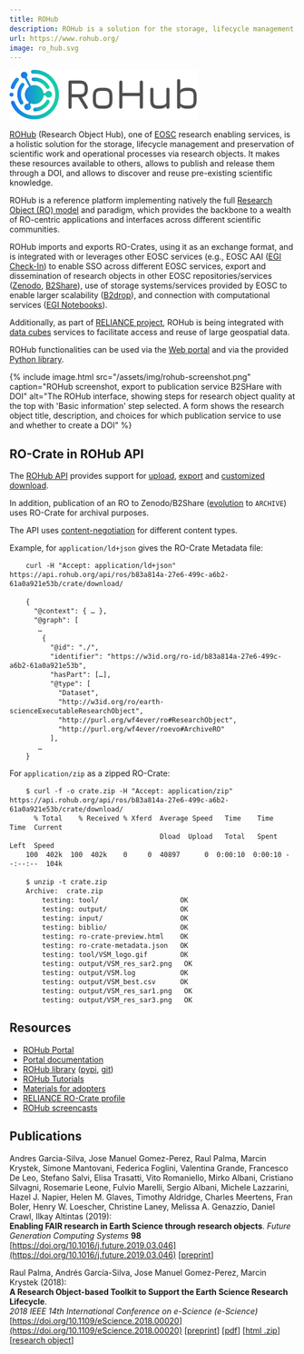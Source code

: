 ```yaml
---
title: ROHub
description: ROHub is a solution for the storage, lifecycle management and preservation of scientific work and operational processes via research objects. It makes these resources available to others, allows to publish and release them through a DOI, and allows to discover and reuse pre-existing scientific knowledge.
url: https://www.rohub.org/
image: ro_hub.svg
---
```


[![ROHub logo](assets/img/ro_hub.svg)](https://reliance.rohub.org/)

[ROHub](https://reliance.rohub.org/) (Research Object Hub), one of [EOSC](https://eosc.eu/) research enabling services, is a holistic solution for the storage, lifecycle management and preservation of scientific work and operational processes via research objects. It makes these resources available to others, allows to publish and release them through a DOI, and allows to discover and reuse pre-existing scientific knowledge.

ROHub is a reference platform implementing natively the full [Research Object (RO) model](../../specs/index.html) and paradigm, which provides the backbone to a wealth of RO-centric applications and interfaces across different scientific communities.

ROHub imports and exports RO-Crates, using it as an exchange format, and is integrated with or leverages other EOSC services (e.g., EOSC AAI ([EGI Check-In](https://www.egi.eu/services/check-in/)) to enable SSO across different EOSC services, export and dissemination of research objects in other EOSC repositories/services ([Zenodo](https://zenodo.org/), [B2Share](https://b2share.eudat.eu/)), use of storage systems/services provided by EOSC to enable larger scalability ([B2drop](https://www.eudat.eu/services/b2drop)), and connection with computational services ([EGI Notebooks](https://www.egi.eu/services/notebooks/)).

Additionally, as part of [RELIANCE project](https://www.reliance-project.eu/), ROHub is being integrated with [data cubes](https://reliance-eosc.github.io/reliance-ro-crate/) services to facilitate access and reuse of large geospatial data.

ROHub functionalities can be used via the [Web portal](https://reliance.rohub.org/) and via the provided [Python library](https://reliance-eosc.github.io/ROHUB-API_documentation/html/).

{% include image.html src="/assets/img/rohub-screenshot.png" caption="ROHub screenshot, export to publication service B2SHare with DOI" alt="The ROHub interface, showing steps for research object quality at the top with 'Basic information' step selected. A form shows the research object title, description, and choices for which publication service to use and whether to create a DOI" %}


[](#ro-crate-in-rohub-api)RO-Crate in ROHub API
-----------------------------------------------

The [ROHub API](https://api.rohub.org/api/) provides support for [upload](https://api.rohub.org/api/redoc/#operation/ros_upload), [export](https://api.rohub.org/api/redoc/#operation/ros_crate_export_to_crate) and [customized download](https://api.rohub.org/api/redoc/#operation/ros_crate_download_read).

In addition, publication of an RO to Zenodo/B2Share ([evolution](https://api.rohub.org/api/redoc/#operation/ros_evolution) to `ARCHIVE`) uses RO-Crate for archival purposes.

The API uses [content-negotiation](https://datatracker.ietf.org/doc/html/rfc7231#section-3.4) for different content types.

Example, for `application/ld+json` gives the RO-Crate Metadata file:
```
    curl -H "Accept: application/ld+json" https://api.rohub.org/api/ros/b83a814a-27e6-499c-a6b2-61a0a921e53b/crate/download/
    
    {
      "@context": { … },
      "@graph": [
       …
        {
          "@id": "./",
          "identifier": "https://w3id.org/ro-id/b83a814a-27e6-499c-a6b2-61a0a921e53b",
          "hasPart": […],
          "@type": [
            "Dataset",
            "http://w3id.org/ro/earth-scienceExecutableResearchObject",
            "http://purl.org/wf4ever/ro#ResearchObject",
            "http://purl.org/wf4ever/roevo#ArchiveRO"
          ],
       …
    }
```

For `application/zip` as a zipped RO-Crate:
```
    $ curl -f -o crate.zip -H "Accept: application/zip" https://api.rohub.org/api/ros/b83a814a-27e6-499c-a6b2-61a0a921e53b/crate/download/
      % Total    % Received % Xferd  Average Speed   Time    Time     Time  Current
                                     Dload  Upload   Total   Spent    Left  Speed
    100  402k  100  402k    0     0  40897      0  0:00:10  0:00:10 --:--:--  104k
    
    $ unzip -t crate.zip
    Archive:  crate.zip
        testing: tool/                    OK
        testing: output/                  OK
        testing: input/                   OK
        testing: biblio/                  OK
        testing: ro-crate-preview.html    OK
        testing: ro-crate-metadata.json   OK
        testing: tool/VSM_logo.gif        OK
        testing: output/VSM_res_sar2.png   OK
        testing: output/VSM.log           OK
        testing: output/VSM_best.csv      OK
        testing: output/VSM_res_sar1.png   OK
        testing: output/VSM_res_sar3.png   OK
```    

[](#resources)Resources
-----------------------

*   [ROHub Portal](https://reliance.rohub.org/)
*   [Portal documentation](https://reliance-eosc.github.io/rohub-portal-documentation/)
*   [ROHub library](https://reliance-eosc.github.io/ROHUB-API_documentation/html/) ([pypi](https://pypi.org/project/rohub/), [git](https://git.man.poznan.pl/stash/projects/ROHUB/repos/rohub-api/))
*   [ROHub Tutorials](https://reliance-eosc.github.io/ROHUB-API_documentation/html/tutorials.html)
*   [Materials for adopters](https://www.reliance-project.eu/adopters/)
*   [RELIANCE RO-Crate profile](https://reliance-eosc.github.io/reliance-ro-crate/)
*   [ROHub screencasts](https://www.youtube.com/playlist?list=PLuFbwYmIXrVfSol_iD9dKpuJ5uHD40C4i)

[](#publications)Publications
-----------------------------

Andres Garcia-Silva, Jose Manuel Gomez-Perez, Raul Palma, Marcin Krystek, Simone Mantovani, Federica Foglini, Valentina Grande, Francesco De Leo, Stefano Salvi, Elisa Trasatti, Vito Romaniello, Mirko Albani, Cristiano Silvagni, Rosemarie Leone, Fulvio Marelli, Sergio Albani, Michele Lazzarini, Hazel J. Napier, Helen M. Glaves, Timothy Aldridge, Charles Meertens, Fran Boler, Henry W. Loescher, Christine Laney, Melissa A. Genazzio, Daniel Crawl, Ilkay Altintas (2019):  
**Enabling FAIR research in Earth Science through research objects**. _Future Generation Computing Systems_ **98**  
[https://doi.org/10.1016/j.future.2019.03.046](https://doi.org/10.1016/j.future.2019.03.046) \[[preprint](https://arxiv.org/abs/1809.10617)\]

Raul Palma, Andrés García-Silva, Jose Manuel Gomez-Perez, Marcin Krystek (2018):  
**A Research Object-based Toolkit to Support the Earth Science Research Lifecycle**.  
_2018 IEEE 14th International Conference on e-Science (e-Science)_  
[https://doi.org/10.1109/eScience.2018.00020](https://doi.org/10.1109/eScience.2018.00020) \[[preprint](https://doi.org/10.24424/ro-id.DBIMALEDRQ)\] \[[pdf](http://sandbox.rohub.org/rodl/ROs/ROToolkit_ro2018-published/ROToolkit-ES-CR.pdf)\] \[[html .zip](http://sandbox.rohub.org/rodl/ROs/ROToolkit_ro2018-published/ROToolkit-ES-CR.zip)\] \[[research object](http://sandbox.rohub.org/rodl/ROs/ROToolkit_ro2018-published/)\]
